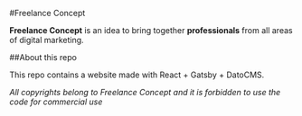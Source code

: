 #Freelance Concept

**Freelance Concept** is an idea to bring together **professionals** from all areas of digital marketing.

##About this repo

This repo contains a website made with React + Gatsby + DatoCMS.

*All copyrights belong to Freelance Concept and it is forbidden to use the code for commercial use*
